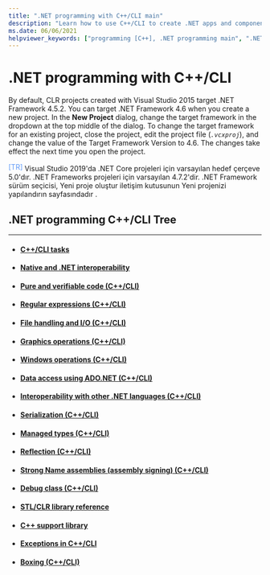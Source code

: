 ```yaml
---
title: ".NET programming with C++/CLI main"
description: "Learn how to use C++/CLI to create .NET apps and components in Visual Studio."
ms.date: 06/06/2021
helpviewer_keywords: ["programming [C++], .NET programming main", ".NET Framework [C++]", ".NET applications [C++]", "Visual C++, .NET programming main"]
---
```

<style>trtx{color:#609af7; vertical-align: 18%;}</style>

# .NET programming with C++/CLI

By default, CLR projects created with Visual Studio 2015 target .NET Framework 4.5.2. You can target .NET Framework 4.6 when you create a new project. In the **New Project** dialog, change the target framework in the dropdown at the top middle of the dialog. To change the target framework for an existing project, close the project, edit the project file (*`.vcxproj`*), and change the value of the Target Framework Version to 4.6. The changes take effect the next time you open the project.

<trtx>[TR]</trtx> Visual Studio 2019'da .NET Core projeleri için varsayılan hedef çerçeve 5.0'dır. .NET Frameworks projeleri için varsayılan 4.7.2'dir. .NET Framework sürüm seçicisi, Yeni proje oluştur iletişim kutusunun Yeni projenizi yapılandırın sayfasındadır .


## .NET programming C++/CLI Tree
---

* #### [C++/CLI tasks](../dotnet/cpp-cli-tasks.md)
* #### [Native and .NET interoperability](../dotnet/native-and-dotnet-interoperability.md)
* #### [Pure and verifiable code (C++/CLI)](../dotnet/pure-and-verifiable-code-cpp-cli.md)
* #### [Regular expressions (C++/CLI)](../dotnet/regular-expressions-cpp-cli.md)
* #### [File handling and I/O (C++/CLI)](../dotnet/file-handling-and-i-o-cpp-cli.md)
* #### [Graphics operations (C++/CLI)](../dotnet/graphics-operations-cpp-cli.md)
* #### [Windows operations (C++/CLI)](../dotnet/windows-operations-cpp-cli.md)
* #### [Data access using ADO.NET (C++/CLI)](../dotnet/data-access-using-adonet-cpp-cli.md)
* #### [Interoperability with other .NET languages (C++/CLI)](../dotnet/interoperability-with-other-dotnet-languages-cpp-cli.md)
* #### [Serialization (C++/CLI)](../dotnet/serialization-cpp-cli.md)
* #### [Managed types (C++/CLI)](../dotnet/managed-types-cpp-cli.md)
* #### [Reflection (C++/CLI)](../dotnet/reflection-cpp-cli.md)
* #### [Strong Name assemblies (assembly signing) (C++/CLI)](../dotnet/strong-name-assemblies-assembly-signing-cpp-cli.md)
* #### [Debug class (C++/CLI)](../dotnet/debug-class-cpp-cli.md)
* #### [STL/CLR library reference](../dotnet/stl-clr-library-reference.md)
* #### [C++ support library](../dotnet/cpp-support-library.md)
* #### [Exceptions in C++/CLI](../dotnet/exceptions-in-cpp-cli.md)
* #### [Boxing (C++/CLI)](../dotnet/boxing-cpp-cli.md)
